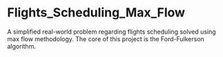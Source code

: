 Flights_Scheduling_Max_Flow
===========================

A simplified real-world problem regarding flights scheduling solved using max flow methodology. The core of this project is the Ford-Fulkerson algorithm.
